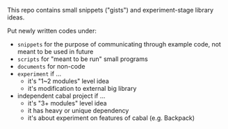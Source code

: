 This repo contains small snippets ("gists") and experiment-stage library ideas.

Put newly written codes under:

* `snippets` for the purpose of communicating through example code, not meant to be used in future
* `scripts` for "meant to be run" small programs
* `documents` for non-code
* `experiment` if ...
  * it's "1~2 modules" level idea
  * it's modification to external big library
* independent cabal project if ...
  * it's "3+ modules" level idea
  * it has heavy or unique dependency
  * it's about experiment on features of cabal (e.g. Backpack)